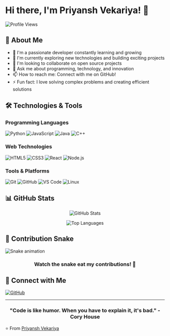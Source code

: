# Hi there, I'm Priyansh Vekariya! 👋

![Profile Views](https://komarev.com/ghpvc/?username=priyansh0712&color=blue&style=flat-square)

## 🚀 About Me
- 🔭 I'm a passionate developer constantly learning and growing
- 🌱 I'm currently exploring new technologies and building exciting projects
- 👯 I'm looking to collaborate on open source projects
- 💬 Ask me about programming, technology, and innovation
- 📫 How to reach me: Connect with me on GitHub!
- ⚡ Fun fact: I love solving complex problems and creating efficient solutions

## 🛠️ Technologies & Tools

### Programming Languages
![Python](https://img.shields.io/badge/-Python-3776AB?style=flat-square&logo=python&logoColor=white)
![JavaScript](https://img.shields.io/badge/-JavaScript-F7DF1E?style=flat-square&logo=javascript&logoColor=black)
![Java](https://img.shields.io/badge/-Java-007396?style=flat-square&logo=java&logoColor=white)
![C++](https://img.shields.io/badge/-C++-00599C?style=flat-square&logo=cplusplus&logoColor=white)

### Web Technologies
![HTML5](https://img.shields.io/badge/-HTML5-E34F26?style=flat-square&logo=html5&logoColor=white)
![CSS3](https://img.shields.io/badge/-CSS3-1572B6?style=flat-square&logo=css3&logoColor=white)
![React](https://img.shields.io/badge/-React-61DAFB?style=flat-square&logo=react&logoColor=black)
![Node.js](https://img.shields.io/badge/-Node.js-339933?style=flat-square&logo=nodedotjs&logoColor=white)

### Tools & Platforms
![Git](https://img.shields.io/badge/-Git-F05032?style=flat-square&logo=git&logoColor=white)
![GitHub](https://img.shields.io/badge/-GitHub-181717?style=flat-square&logo=github&logoColor=white)
![VS Code](https://img.shields.io/badge/-VS%20Code-007ACC?style=flat-square&logo=visualstudiocode&logoColor=white)
![Linux](https://img.shields.io/badge/-Linux-FCC624?style=flat-square&logo=linux&logoColor=black)

## 📊 GitHub Stats

<div align="center">
  
![GitHub Stats](https://github-readme-stats.vercel.app/api?username=priyansh0712&show_icons=true&theme=radical)

![Top Languages](https://github-readme-stats.vercel.app/api/top-langs/?username=priyansh0712&layout=compact&theme=radical)

</div>

## 🐍 Contribution Snake

![Snake animation](https://raw.githubusercontent.com/priyansh0712/Priyansh-Vekariya/output/github-contribution-grid-snake.svg)

<div align="center">
  
### Watch the snake eat my contributions! 🐍

</div>

## 🤝 Connect with Me

[![GitHub](https://img.shields.io/badge/-GitHub-181717?style=for-the-badge&logo=github&logoColor=white)](https://github.com/priyansh0712)

---

<div align="center">
  
### "Code is like humor. When you have to explain it, it's bad." - Cory House

</div>

⭐️ From [Priyansh Vekariya](https://github.com/priyansh0712)